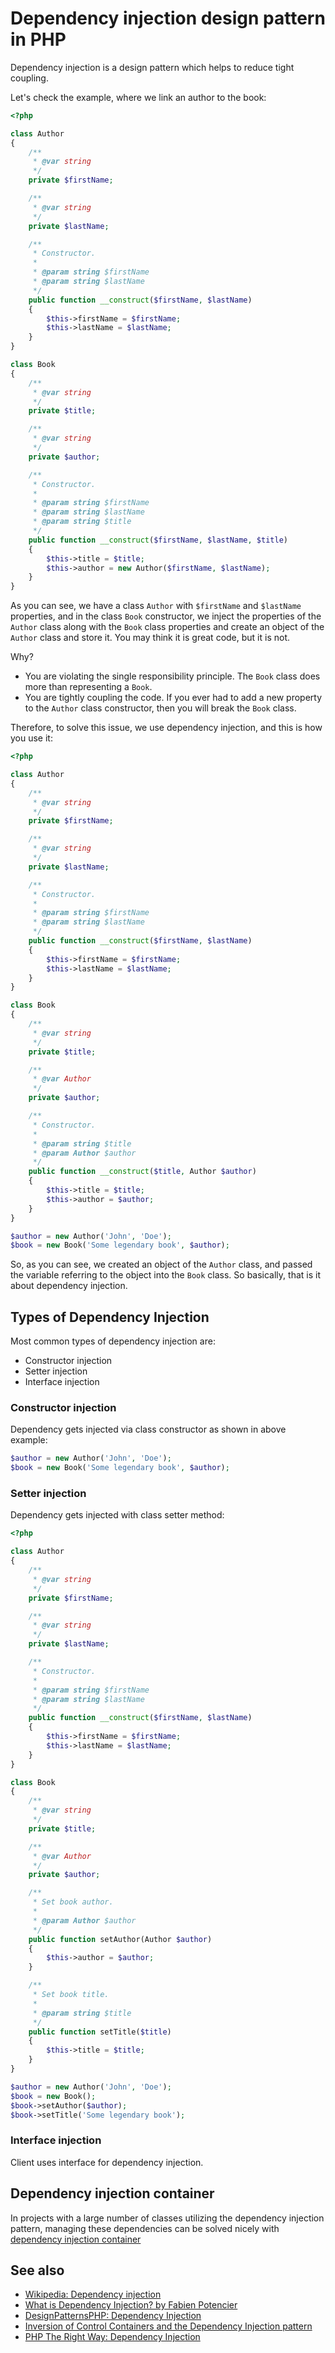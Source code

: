 # Dependency injection design pattern in PHP

Dependency injection is a design pattern which helps to reduce tight coupling.

Let's check the example, where we link an author to the book:

```php
<?php

class Author
{
    /**
     * @var string
     */
    private $firstName;

    /**
     * @var string
     */
    private $lastName;

    /**
     * Constructor.
     *
     * @param string $firstName
     * @param string $lastName
     */
    public function __construct($firstName, $lastName)
    {
        $this->firstName = $firstName;
        $this->lastName = $lastName;
    }
}

class Book
{
    /**
     * @var string
     */
    private $title;

    /**
     * @var string
     */
    private $author;

    /**
     * Constructor.
     *
     * @param string $firstName
     * @param string $lastName
     * @param string $title
     */
    public function __construct($firstName, $lastName, $title)
    {
        $this->title = $title;
        $this->author = new Author($firstName, $lastName);
    }
}
```

As you can see, we have a class `Author` with `$firstName` and `$lastName`
properties, and in the class `Book` constructor, we inject the properties of
the `Author` class along with the `Book` class properties and create an object
of the `Author` class and store it. You may think it is great code, but it is
not.

Why?

* You are violating the single responsibility principle. The `Book` class does
  more than representing a `Book`.
* You are tightly coupling the code. If you ever had to add a new property to
  the `Author` class constructor, then you will break the `Book` class.

Therefore, to solve this issue, we use dependency injection, and this is how
you use it:

```php
<?php

class Author
{
    /**
     * @var string
     */
    private $firstName;

    /**
     * @var string
     */
    private $lastName;

    /**
     * Constructor.
     *
     * @param string $firstName
     * @param string $lastName
     */
    public function __construct($firstName, $lastName)
    {
        $this->firstName = $firstName;
        $this->lastName = $lastName;
    }
}

class Book
{
    /**
     * @var string
     */
    private $title;

    /**
     * @var Author
     */
    private $author;

    /**
     * Constructor.
     *
     * @param string $title
     * @param Author $author
     */
    public function __construct($title, Author $author)
    {
        $this->title = $title;
        $this->author = $author;
    }
}

$author = new Author('John', 'Doe');
$book = new Book('Some legendary book', $author);
```

So, as you can see, we created an object of the `Author` class, and passed the
variable referring to the object into the `Book` class. So basically, that is
it about dependency injection.

## Types of Dependency Injection

Most common types of dependency injection are:

* Constructor injection
* Setter injection
* Interface injection

### Constructor injection

Dependency gets injected via class constructor as shown in above example:

```php
$author = new Author('John', 'Doe');
$book = new Book('Some legendary book', $author);
```

### Setter injection

Dependency gets injected with class setter method:

```php
<?php

class Author
{
    /**
     * @var string
     */
    private $firstName;

    /**
     * @var string
     */
    private $lastName;

    /**
     * Constructor.
     *
     * @param string $firstName
     * @param string $lastName
     */
    public function __construct($firstName, $lastName)
    {
        $this->firstName = $firstName;
        $this->lastName = $lastName;
    }
}

class Book
{
    /**
     * @var string
     */
    private $title;

    /**
     * @var Author
     */
    private $author;

    /**
     * Set book author.
     *
     * @param Author $author
     */
    public function setAuthor(Author $author)
    {
        $this->author = $author;
    }

    /**
     * Set book title.
     *
     * @param string $title
     */
    public function setTitle($title)
    {
        $this->title = $title;
    }
}

$author = new Author('John', 'Doe');
$book = new Book();
$book->setAuthor($author);
$book->setTitle('Some legendary book');
```

### Interface injection

Client uses interface for dependency injection.

## Dependency injection container

In projects with a large number of classes utilizing the dependency injection
pattern, managing these dependencies can be solved nicely with
[dependency injection container](/php/ref/oop/dic.md)

## See also

* [Wikipedia: Dependency injection](https://en.wikipedia.org/wiki/Dependency_injection)
* [What is Dependency Injection? by Fabien Potencier](http://fabien.potencier.org/what-is-dependency-injection.html)
* [DesignPatternsPHP: Dependency Injection](http://designpatternsphp.readthedocs.io/en/latest/Structural/DependencyInjection/README.html)
* [Inversion of Control Containers and the Dependency Injection pattern](http://www.martinfowler.com/articles/injection.html)
* [PHP The Right Way: Dependency Injection](http://www.phptherightway.com/#dependency_injection)
